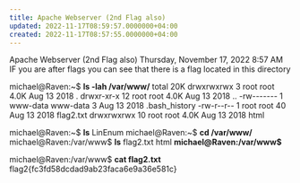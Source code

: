 ```yaml
---
title: Apache Webserver (2nd Flag also)
updated: 2022-11-17T08:59:57.0000000+04:00
created: 2022-11-17T08:57:55.0000000+04:00
---
```


Apache Webserver (2nd Flag also)
Thursday, November 17, 2022
8:57 AM
IF you are after flags you can see that there is a flag located in this directory

michael@Raven:\~\$ **ls -lah /var/www/**
total 20K
drwxrwxrwx 3 root root 4.0K Aug 13 2018 .
drwxr-xr-x 12 root root 4.0K Aug 13 2018 ..
-rw------- 1 www-data www-data 3 Aug 13 2018 .bash_history
-rw-r--r-- 1 root root 40 Aug 13 2018 flag2.txt
drwxrwxrwx 10 root root 4.0K Aug 13 2018 html

michael@Raven:\~\$ **ls**
LinEnum
michael@Raven:\~\$ **cd /var/www/**
michael@Raven:/var/www\$ **ls**
flag2.txt html
**michael@Raven:/var/www\$**

michael@Raven:/var/www\$ **cat flag2.txt**
flag2{fc3fd58dcdad9ab23faca6e9a36e581c}
